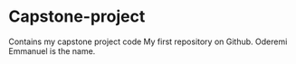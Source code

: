 # Capstone-project
Contains my capstone project code
My first repository on Github. Oderemi Emmanuel is the name.
